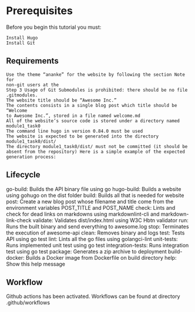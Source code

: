 # Prerequisites

Before you begin this tutorial you must:

    Install Hugo
    Install Git

## Requirements

    Use the theme “ananke” for the website by following the section Note for
    non-git users at the
    Step 3 Usage of Git Submodules is prohibited: there should be no file
    .gitmodules.
    The website title should be “Awesome Inc.”
    The contents consists in a single blog post which title should be “Welcome
    to Awesome Inc.”, stored in a file named welcome.md
    All of the website’s source code is stored under a directory named
    module1_task0
    The command line hugo in version 0.84.0 must be used
    The website is expected to be generated into the directory
    module1_task0/dist/
    The directory module1_task0/dist/ must not be committed (it should be
    absent from the repository) Here is a simple example of the expected
    generation process:

## Lifecycle

go-build:        Builds the API binary file using go
hugo-build:              Builds a website using gohugo on the dist folder
build:   Builds all that is needed for website
post: Create a new blog post whose filename and title come from the environment
variables POST_TITLE and POST_NAME
check:   Lints and check for dead links on markdowns using markdownlint-cli and
markdown-link-check
validate:  Validates dist/index.html using W3C Hbtn validator
run:     Runs the built binary and send everything to awesome.log
stop:    Terminates the execution of awesome-api
clean:   Removes binary and logs
test:    Tests API using go test
lint:    Lints all the go files using golangci-lint
unit-tests:      Runs implemented unit test using go test
integration-tests:       Runs integration test using go test
package:   Generates a zip archive to deployment
build-docker:    Builds a Docker image from Dockerfile on build directory
help:    Show this help message

## Workflow

Github actions has been activated. Workflows can be found at directory
.github/workflows
